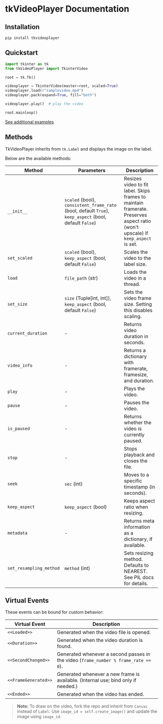 # tkVideoPlayer Documentation

## Installation

```shell
pip install tkvideoplayer
```

## Quickstart

```python
import tkinter as tk
from tkVideoPlayer import TkinterVideo

root = tk.Tk()

videoplayer = TkinterVideo(master=root, scaled=True)
videoplayer.load(r"samplevideo.mp4")
videoplayer.pack(expand=True, fill="both")

videoplayer.play()  # play the video

root.mainloop()
```

[See additional examples](https://github.com/Nenotriple/tkVideoPlayer/tree/master/examples)

## Methods

TkVideoPlayer inherits from `tk.Label` and displays the image on the label.

Below are the available methods:

| Method                  | Parameters                                                                                              | Description                                                                                                                     |
|-------------------------|---------------------------------------------------------------------------------------------------------|---------------------------------------------------------------------------------------------------------------------------------|
| `__init__`              | `scaled` (bool), `consistent_frame_rate` (bool, default `True`), `keep_aspect` (bool, default `False`)  | Resizes video to fit label. Skips frames to maintain framerate. Preserves aspect ratio (won't upscale) if `keep_aspect` is set. |
| `set_scaled`            | `scaled` (bool), `keep_aspect` (bool, default `False`)                                                  | Scales the video to the label size.                                                                                             |
| `load`                  | `file_path` (str)                                                                                       | Loads the video in a thread.                                                                                                    |
| `set_size`              | `size` (Tuple[int, int]), `keep_aspect` (bool, default `False`)                                         | Sets the video frame size. Setting this disables scaling.                                                                       |
| `current_duration`      | -                                                                                                       | Returns video duration in seconds.                                                                                              |
| `video_info`            | -                                                                                                       | Returns a dictionary with framerate, framesize, and duration.                                                                   |
| `play`                  | -                                                                                                       | Plays the video.                                                                                                                |
| `pause`                 | -                                                                                                       | Pauses the video.                                                                                                               |
| `is_paused`             | -                                                                                                       | Returns whether the video is currently paused.                                                                                  |
| `stop`                  | -                                                                                                       | Stops playback and closes the file.                                                                                             |
| `seek`                  | `sec` (int)                                                                                             | Moves to a specific timestamp (in seconds).                                                                                     |
| `keep_aspect`           | `keep_aspect` (bool)                                                                                    | Keeps aspect ratio when resizing.                                                                                               |
| `metadata`              | -                                                                                                       | Returns meta information as a dictionary, if available.                                                                         |
| `set_resampling_method` | `method` (int)                                                                                          | Sets resizing method. Defaults to NEAREST. See PIL docs for details.                                                            |

## Virtual Events

These events can be bound for custom behavior:

| Virtual Event        | Description                                                                         |
|----------------------|-------------------------------------------------------------------------------------|
| `<<Loaded>>`         | Generated when the video file is opened.                                            |
| `<<Duration>>`       | Generated when the video duration is found.                                         |
| `<<SecondChanged>>`  | Generated whenever a second passes in the video (`frame_number % frame_rate == 0`). |
| `<<FrameGenerated>>` | Generated whenever a new frame is available. (Internal use; bind only if needed.)   |
| `<<Ended>>`          | Generated when the video has ended.                                                 |

> **Note:**
> To draw on the video, fork the repo and inherit from `Canvas` instead of `Label`.
> Use `image_id = self.create_image()` and update the image using `image_id`.
